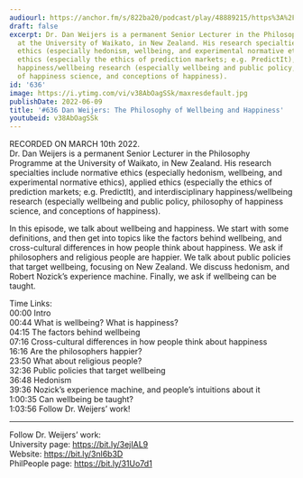 ```yaml
---
audiourl: https://anchor.fm/s/822ba20/podcast/play/48889215/https%3A%2F%2Fd3ctxlq1ktw2nl.cloudfront.net%2Fstaging%2F2022-2-11%2F9bb604fd-44a3-2ae4-0431-fb10a80bd05d.m4a
draft: false
excerpt: Dr. Dan Weijers is a permanent Senior Lecturer in the Philosophy Programme
  at the University of Waikato, in New Zealand. His research specialties include normative
  ethics (especially hedonism, wellbeing, and experimental normative ethics), applied
  ethics (especially the ethics of prediction markets; e.g. PredictIt), and interdisciplinary
  happiness/wellbeing research (especially wellbeing and public policy, philosophy
  of happiness science, and conceptions of happiness).
id: '636'
image: https://i.ytimg.com/vi/v38AbOagSSk/maxresdefault.jpg
publishDate: 2022-06-09
title: '#636 Dan Weijers: The Philosophy of Wellbeing and Happiness'
youtubeid: v38AbOagSSk
---
```

<div class="timelinks">

RECORDED ON MARCH 10th 2022.  
Dr. Dan Weijers is a permanent Senior Lecturer in the Philosophy Programme at the University of Waikato, in New Zealand. His research specialties include normative ethics (especially hedonism, wellbeing, and experimental normative ethics), applied ethics (especially the ethics of prediction markets; e.g. PredictIt), and interdisciplinary happiness/wellbeing research (especially wellbeing and public policy, philosophy of happiness science, and conceptions of happiness).

In this episode, we talk about wellbeing and happiness. We start with some definitions, and then get into topics like the factors behind wellbeing, and cross-cultural differences in how people think about happiness. We ask if philosophers and religious people are happier. We talk about public policies that target wellbeing, focusing on New Zealand. We discuss hedonism, and Robert Nozick’s experience machine. Finally, we ask if wellbeing can be taught.

Time Links:  
<time>00:00</time> Intro  
<time>00:44</time> What is wellbeing? What is happiness?  
<time>04:15</time> The factors behind wellbeing  
<time>07:16</time> Cross-cultural differences in how people think about happiness  
<time>16:16</time> Are the philosophers happier?  
<time>23:50</time> What about religious people?  
<time>32:36</time> Public policies that target wellbeing  
<time>36:48</time> Hedonism  
<time>39:36</time> Nozick’s experience machine, and people’s intuitions about it  
<time>1:00:35</time> Can wellbeing be taught?  
<time>1:03:56</time> Follow Dr. Weijers’ work!

---

Follow Dr. Weijers’ work:  
University page: https://bit.ly/3ejIAL9  
Website: https://bit.ly/3nl6b3D  
PhilPeople page: https://bit.ly/31Uo7d1
</div>

